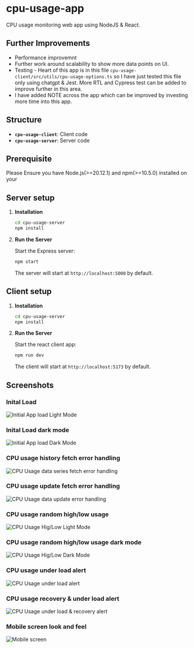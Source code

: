 # cpu-usage-app
CPU usage monitoring web app using NodeJS & React.

## Further Improvements
- Performance improvemnt
- Further work around scalability to show more data points on UI.
- Testing - Heart of this app is in this file `cpu-usage-client/src/utils/cpu-usage-options.ts` so I have just tested this file only using chatgpt & Jest. More RTL and Cypress test can be added to improve further in this area.
- I have added NOTE across the app which can be improved by investing more time into this app.

## Structure

- **`cpu-usage-client`**: Client code
- **`cpu-usage-server`**: Server code

## Prerequisite
Please Ensure you have Node.js(>=20.12.1) and npm(>=10.5.0) installed on your 

## Server setup

1. **Installation**

   ```bash
   cd cpu-usage-server
   npm install
   ```

2. **Run the Server**

   Start the Express server:

   ```bash
   npm start
   ```

   The server will start at `http://localhost:5000` by default.

## Client setup

1. **Installation**

   ```bash
   cd cpu-usage-server
   npm install
   ```

2. **Run the Server**

   Start the react client app:

   ```bash
   npm run dev
   ```

   The client will start at `http://localhost:5173` by default.

## Screenshots

### Inital Load
![Initial App load Light Mode](https://github.com/rnanania/cpu-usage-app/blob/main/screenshots/Initial-Light-Mode.png)

### Inital Load dark mode
![Initial App load Dark Mode](https://github.com/rnanania/cpu-usage-app/blob/main/screenshots/Initial-Dark-Mode.png)

### CPU usage history fetch error handling
![CPU Usage data series fetch error handling](https://github.com/rnanania/cpu-usage-app/blob/main/screenshots/Error-Handling-Fetch.png)

### CPU usage update fetch error handling
![CPU Usage data update error handling](https://github.com/rnanania/cpu-usage-app/blob/main/screenshots/Error-Handling-Update.png)

### CPU usage random high/low usage
![CPU Usage Hig/Low Light Mode](https://github.com/rnanania/cpu-usage-app/blob/main/screenshots/CPU-Usage-High-Low.png)

### CPU usage random high/low usage dark mode
![CPU Usage Hig/Low Dark Mode](https://github.com/rnanania/cpu-usage-app/blob/main/screenshots/CPU-Usage-Higg-Low-Dark.png)

### CPU usage under load alert
![CPU Usage under load alert](https://github.com/rnanania/cpu-usage-app/blob/main/screenshots/Under-Load-Recovery-1.png)

### CPU usage recovery & under load alert
![CPU Usage under load & recovery alert](https://github.com/rnanania/cpu-usage-app/blob/main/screenshots/Under-Load-Recovery-2.png)

### Mobile screen look and feel
![Mobile screen](https://github.com/rnanania/cpu-usage-app/blob/main/screenshots/Mobile-Screen.png)

